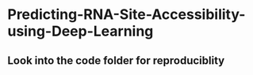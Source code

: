 # Predicting-RNA-Site-Accessibility-using-Deep-Learning
## Look into the code folder for reproduciblity 
